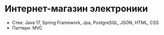 # Интернет-магазин электроники
* Стек: Java 17, Spring Framework, Jpa, PostgreSQL, JSON, HTML, CSS
* Паттерн: MVC
